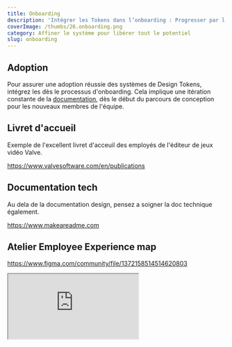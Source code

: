 ```yaml
---
title: Onboarding
description: 'Intégrer les Tokens dans l’onboarding : Progresser par l’apprentissage'
coverImage: /thumbs/26.onboarding.png
category: Affiner le système pour libérer tout le potentiel
slug: onboarding
---
```


## Adoption

Pour assurer une adoption réussie des systèmes de Design Tokens, intégrez les dès le processus d'onboarding. Cela implique une itération constante de la [documentation](../documentation/), dès le début du parcours de conception pour les nouveaux membres de l'équipe.

## Livret d'accueil

Exemple de l'excellent livret d'acceuil des employés de l'éditeur de jeux vidéo Valve.

https://www.valvesoftware.com/en/publications

## Documentation tech

Au dela de la documentation design, pensez a soigner la doc technique également.

https://www.makeareadme.com

## Atelier Employee Experience map

https://www.figma.com/community/file/1372158514514620803

<iframe class="figma-workshop" src="https://embed.figma.com/file/1372158514514620803/hf_embed?community_viewer=true&embed_host=fastma&fuid=958321296977013963&hub_file_id=1372158514514620803&kind=file&viewer=1"></iframe>
